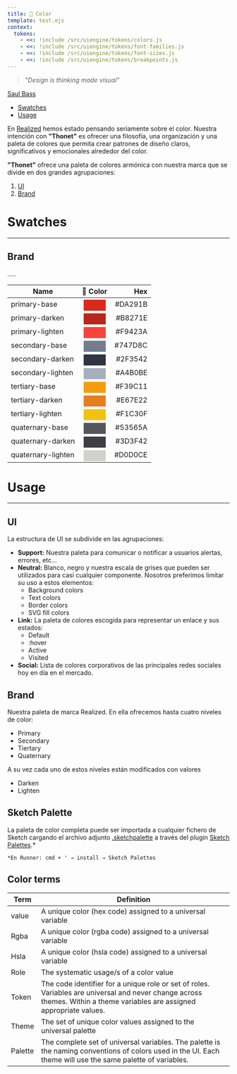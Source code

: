```yaml
---
title: 🔶 Color
template: test.ejs
context:
  tokens:
    - <<: !include /src/uiengine/tokens/colors.js
    - <<: !include /src/uiengine/tokens/font-families.js
    - <<: !include /src/uiengine/tokens/font-sizes.js
    - <<: !include /src/uiengine/tokens/breakpoints.js
---
```


> *"Design is thinking made visual"*

[Saul Bass](https://en.wikipedia.org/wiki/Saul_Bass)

- [Swatches](#swatches)
- [Usage](#usage)


En [Realized](http://realized.es/) hemos estado pensando seriamente sobre el color. Nuestra intención con **"Thonet"** es ofrecer una filosofía, una organización y una paleta de colores que permita crear patrones de diseño claros, significativos y emocionales alrededor del color.

**"Thonet"** ofrece una paleta de colores armónica con nuestra marca que se divide en dos grandes agrupaciones:

1. [UI](https://www.notion.so/realizeddesignsystem/Color-c9ebad4a79364cb0a258bf008f6911f7#d5a62033ad284be8915a626fe895c258)
2. [Brand](https://www.notion.so/realizeddesignsystem/4c22601096134654b970a937cf48492b?v=0b211e3ee60c4d2b8795d2c196a5004e)

# Swatches <a id="swatches"></a>
___
## Brand

.....

| Name        | 🔶 Color           | Hex  |
| ------------- |:-------------:| -----:|
| primary-base   | <div style="width: 50px; height: 25px; background-color: #DA291B; border: none; margin: 0 auto; position: relative; top: 2px"> </div> | #DA291B |
| primary-darken | <div style="width: 50px; height: 25px; background-color: #B8271E; border: none; margin: 0 auto; position: relative; top: 2px"> </div>      | #B8271E |
| primary-lighten| <div style="width: 50px; height: 25px; background-color: #F9423A; border: none; margin: 0 auto; position: relative; top: 2px"> </div>      | #F9423A |
| secondary-base| <div style="width: 50px; height: 25px; background-color: #747D8C; border: none; margin: 0 auto; position: relative; top: 2px"> </div>      | #747D8C |
| secondary-darken| <div style="width: 50px; height: 25px; background-color: #2F3542; border: none; margin: 0 auto; position: relative; top: 2px"> </div>      | #2F3542 |
| secondary-lighten| <div style="width: 50px; height: 25px; background-color: #A4B0BE; border: none; margin: 0 auto; position: relative; top: 2px"> </div>      | #A4B0BE |
| tertiary-base| <div style="width: 50px; height: 25px; background-color: #F39C11; border: none; margin: 0 auto; position: relative; top: 2px"> </div>      | #F39C11 |
| tertiary-darken| <div style="width: 50px; height: 25px; background-color: #E67E22; border: none; margin: 0 auto; position: relative; top: 2px"> </div>      | #E67E22 |
| tertiary-lighten| <div style="width: 50px; height: 25px; background-color: #F1C30F; border: none; margin: 0 auto; position: relative; top: 2px"> </div>      | #F1C30F |
| quaternary-base| <div style="width: 50px; height: 25px; background-color: #53565A; border: none; margin: 0 auto; position: relative; top: 2px"> </div>      | #53565A |
| quaternary-darken| <div style="width: 50px; height: 25px; background-color: #3D3F42; border: none; margin: 0 auto; position: relative; top: 2px"> </div>      | #3D3F42 |
| quaternary-lighten| <div style="width: 50px; height: 25px; background-color: #D0D0CE; border: none; margin: 0 auto; position: relative; top: 2px"> </div>      | #D0D0CE |


# Usage <a id="usage"></a>
---
## UI

La estructura de UI se subdivide en las agrupaciones:

- **Support:** Nuestra paleta para comunicar o notificar a usuarios alertas, errores, etc...
- **Neutral:** Blanco, negro y nuestra escala de grises que pueden ser utilizados para casi cualquier componente. Nosotros preferimos limitar su uso a estos elementos:
  - Background colors
  - Text colors
  - Border colors
  - SVG fill colors
- **Link:** La paleta de colores escogida para representar un enlace y sus estados:
  - Default
  - :hover
  - Active
  - Visited
- **Social:** Lista de colores corporativos de las principales redes sociales hoy en día en el mercado.

## Brand

Nuestra paleta de marca Realized. En ella ofrecemos hasta cuatro niveles de color:

- Primary
- Secondary
- Tiertary
- Quaternary

A su vez cada uno de estos niveles están modificados con valores

- Darken
- Lighten

## Sketch Palette

La paleta de color completa puede ser importada a cualquier fichero de Sketch cargando el archivo adjunto [.sketchpalette](#) a través del plugin [Sketch Palettes](https://github.com/andrewfiorillo/sketch-palettes).*

```
*En Runner: cmd + ' → install → Sketch Palettes
```


## Color terms

| Term        | Definition   |
| ------------- |-------------|
| value | A unique color (hex code) assigned to a universal variable |
| Rgba | A unique color (rgba code) assigned to a universal variable |
| Hsla | A unique color (hsla code) assigned to a universal variable |
| Role | The systematic usage/s of a color value |
| Token | The code identifier for a unique role or set of roles. Variables are universal and never change across themes. Within a theme variables are assigned appropriate values. |
| Theme | The set of unique color values assigned to the universal palette |
| Palette | The complete set of universal variables. The palette is the naming conventions of colors used in the UI. Each theme will use the same palette of variables. |
